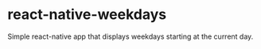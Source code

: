 # react-native-weekdays

Simple react-native app that displays weekdays starting at the current day.
